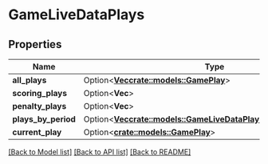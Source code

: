 # GameLiveDataPlays

## Properties

Name | Type | Description | Notes
------------ | ------------- | ------------- | -------------
**all_plays** | Option<[**Vec<crate::models::GamePlay>**](GamePlay.md)> |  | [optional]
**scoring_plays** | Option<**Vec<f32>**> |  | [optional]
**penalty_plays** | Option<**Vec<f32>**> |  | [optional]
**plays_by_period** | Option<[**Vec<crate::models::GameLiveDataPlaysPlaysByPeriodInner>**](Game_liveData_plays_playsByPeriod_inner.md)> |  | [optional]
**current_play** | Option<[**crate::models::GamePlay**](GamePlay.md)> |  | [optional]

[[Back to Model list]](../README.md#documentation-for-models) [[Back to API list]](../README.md#documentation-for-api-endpoints) [[Back to README]](../README.md)


